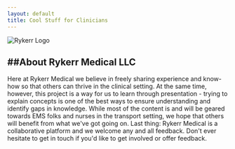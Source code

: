 ```yaml
---
layout: default
title: Cool Stuff for Clinicians
---
```

<div class="homepage">
  <div class="logo-wrapper">
    <img src="/github-pages/assets/images/rykerr-logo.png" alt="Rykerr Logo" class="logo-img">
  </div>

  ##About Rykerr Medical LLC
  ---

  Here at Rykerr Medical we believe in freely sharing experience and know-how so that others can thrive in the clinical setting.  At the same time, however, this project is a way for us to learn through presentation - trying to explain concepts is one of the best ways to ensure understanding and identify gaps in knowledge.  While most of the content is and will be geared towards EMS folks and nurses in the transport setting, we hope that others will benefit from what we've got going on.  Last thing: Rykerr Medical is a collaborative platform and we welcome any and all feedback.  Don't ever hesitate to get in touch if you'd like to get involved or offer feedback.
</div>

